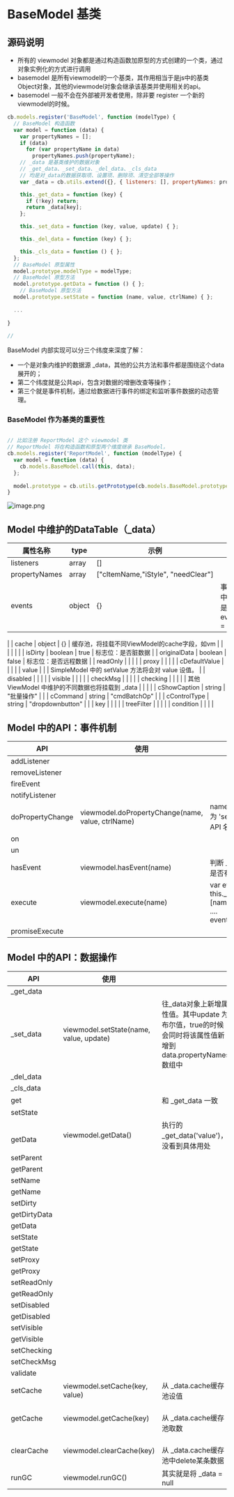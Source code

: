 # BaseModel 基类

<a name="jmuLV"></a>
## 
<a name="22bV8"></a>
## 源码说明

- 所有的 viewmodel 对象都是通过构造函数加原型的方式创建的一个类，通过对象实例化的方式进行调用
- basemodel 是所有viewmodel的一个基类，其作用相当于是js中的基类Object对象，其他的viewmodel对象会继承该基类并使用相关的api。
- basemodel 一般不会在外部被开发者使用，除非要 register 一个新的 viewmodel的时候。

```javascript
cb.models.register('BaseModel', function (modelType) {
  // BaseModel 构造函数
  var model = function (data) {
    var propertyNames = [];
    if (data)
      for (var propertyName in data)
        propertyNames.push(propertyName);
    // _data 是基类维护的数据对象
    // _get_data、_set_data、_del_data、_cls_data
    // 均是对_data的数据获取项、设置项、删除项、清空全部等操作
    var _data = cb.utils.extend({}, { listeners: [], propertyNames: propertyNames, events: {}, cache: {} }, data);

    this._get_data = function (key) {
      if (!key) return;
      return _data[key];
    };

    this._set_data = function (key, value, update) { };

    this._del_data = function (key) { };

    this._cls_data = function () { };
  };
  // BaseModel 原型属性
  model.prototype.modelType = modelType;
  // BaseModel 原型方法
  model.prototype.getData = function () { };
	// BaseModel 原型方法
  model.prototype.setState = function (name, value, ctrlName) { };
  
  ...
  
}
  
// 
```

BaseModel 内部实现可以分三个纬度来深度了解：

- 一个是对象内维护的数据源 _data，其他的公共方法和事件都是围绕这个data展开的；
- 第二个纬度就是公共api，包含对数据的增删改查等操作；
- 第三个就是事件机制，通过给数据进行事件的绑定和监听事件数据的动态管理。

<a name="KEWD2"></a>
### BaseModel 作为基类的重要性

```javascript

// 比如注册 ReportModel 这个 viewmodel 类
// ReportModel 将在构造函数和原型两个维度继承 BaseModel，
cb.models.register('ReportModel', function (modelType) {
  var model = function (data) {
    cb.models.BaseModel.call(this, data);
  };
  
  model.prototype = cb.utils.getPrototype(cb.models.BaseModel.prototype);
}
```

![image.png](https://cdn.nlark.com/yuque/0/2019/png/85184/1557283307991-e20d71e7-fcc9-4102-803c-b9a35ae4e8f8.png#align=left&display=inline&height=1228&name=image.png&originHeight=2456&originWidth=2512&size=1841829&status=done&width=1256)
<a name="tIa1B"></a>
## 
<a name="RD9lL"></a>
## Model 中维护的DataTable（_data）

| 属性名称 | type | 示例 | 说明 |
| --- | --- | --- | --- |
| listeners | array | [] |  |
| propertyNames | array | ["cItemName,"iStyle", "needClear"] |  |
| events | object | {} | 事件队列，其中每个key都是数组。<br />events[name] = []

 |
| cache | object | {} | 缓存池，将挂载不同ViewModel的cache字段，如vm |
|  |  |  |  |
| isDirty | boolean | true | 标志位：是否脏数据 |
| originalData | boolean | false | 标志位：是否远程数据 |
| readOnly |  |  |  |
| proxy |  |  |  |
| cDefaultValue |  |  |  |
| value |  |  | SimpleModel 中的 setValue 方法将会对 value 设值。 |
| disabled |  |  |  |
| visible |  |  |  |
| checkMsg |  |  |  |
| checking |  |  |  |
| 其他 ViewModel 中维护的不同数据也将挂载到 _data |  |  |  |
| cShowCaption | string | "批量操作" |  |
| cCommand | string | "cmdBatchOp" |  |
| cControlType | string | "dropdownbutton" |  |
| key |  |  |  |
| treeFilter |  |  |  |
| condition |  |  |  |



<a name="w2iRW"></a>
## Model 中的API：事件机制

| API | 使用 |  |
| --- | --- | --- |
| addListener |  |  |
| removeListener |  |  |
| fireEvent |  |  |
| notifyListener |  |  |
| doPropertyChange | viewmodel.doPropertyChange(name, value, ctrlName) | name 为 'setDisabled'、"setState"等 API 名称， |
| on |  |  |
| un |  |  |
| hasEvent | viewmodel.hasEvent(name) | 判断 _data.events 事件队列中是否有某个事件 |
| execute | viewmodel.execute(name) | var events = this._get_data('events')[name];<br />....<br />    events.forEach() |
| promiseExecute |  |  |

<a name="14kJh"></a>
## Model 中的API：数据操作


| API | 使用 |  |
| --- | --- | --- |
| _get_data |  |  |
| _set_data | viewmodel.setState(name, value, update) | 往_data对象上新增属性值。其中update 为布尔值，true的时候会同时将该属性值新增到data.propertyNames 数组中 |
| _del_data |  |  |
| _cls_data |  |  |
| get |  | 和 _get_data 一致 |
| setState |  |  |
| <br />getData<br /> | viewmodel.getData() | 执行的_get_data('value')，没看到具体用处 |
| setParent |  |  |
| getParent |  |  |
| setName |  |  |
| getName |  |  |
| setDirty |  |  |
| getDirtyData |  |  |
| getData |  |  |
| setState |  |  |
| getState |  |  |
| setProxy |  |  |
| getProxy |  |  |
| setReadOnly |  |  |
| getReadOnly |  |  |
| setDisabled |  |  |
| getDisabled |  |  |
| setVisible |  |  |
| getVisible |  |  |
| setChecking |  |  |
| setCheckMsg |  |  |
| validate |  |  |
| setCache | viewmodel.setCache(key, value) | 从 _data.cache缓存池设值<br /> |
| getCache | viewmodel.getCache(key) | <br />从 _data.cache缓存池取数<br /> |
| clearCache | viewmodel.clearCache(key) | <br />从 _data.cache缓存池中delete某条数据<br /> |
| runGC | viewmodel.runGC() | 其实就是将 _data = null |


<a name="8DjIe"></a>
## 
